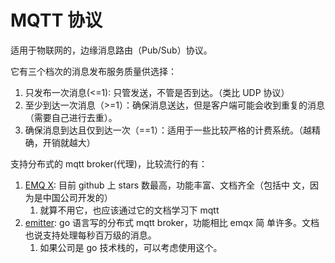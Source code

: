 # MQTT 协议

适用于物联网的，边缘消息路由（Pub/Sub）协议。

它有三个档次的消息发布服务质量供选择：

1. 只发布一次消息(<=1): 只管发送，不管是否到达。（类比 UDP 协议）
2. 至少到达一次消息（>=1）：确保消息送达，但是客户端可能会收到重复的消息（需要自己进行去重）。
3. 确保消息到达且仅到达一次（==1）：适用于一些比较严格的计费系统。（越精确，开销就越大）

支持分布式的 mqtt broker(代理)，比较流行的有：

1. [EMQ X](https://github.com/emqx/emqx): 目前 github 上 stars 数最高，功能丰富、文档齐全（包括中
   文，因为是中国公司开发的）
   1. 就算不用它，也应该通过它的文档学习下 mqtt
2. [emitter](https://github.com/emitter-io/emitter): go 语言写的分布式 mqtt broker，功能相比 emqx 简
   单许多。文档也说支持处理每秒百万级的消息。
   1. 如果公司是 go 技术栈的，可以考虑使用这个。
